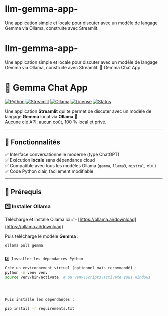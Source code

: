 # llm-gemma-app-
Une application simple et locale pour discuter avec un modèle de langage Gemma via Ollama, construite avec Streamlit.
# llm-gemma-app-
Une application simple et locale pour discuter avec un modèle de langage Gemma via Ollama, construite avec Streamlit.
💬 Gemma Chat App

# 💬 Gemma Chat App  

[![Python](https://img.shields.io/badge/Python-3.11-blue)](https://www.python.org/)
[![Streamlit](https://img.shields.io/badge/Streamlit-1.50.0-ff4b4b)](https://streamlit.io/)
[![Ollama](https://img.shields.io/badge/Ollama-Model%20Runner-black)](https://ollama.ai/)
[![License](https://img.shields.io/badge/License-Apache%202.0-green)](LICENSE)
[![Status](https://img.shields.io/badge/Status-Active-success)](#)

Une application **Streamlit** qui te permet de discuter avec un modèle de langage **Gemma** local via **Ollama** 🧠  
Aucune clé API, aucun coût, 100 % local et privé.  

---

## 🚀 Fonctionnalités
✅ Interface conversationnelle moderne (type ChatGPT)  
✅ Exécution **locale** sans dépendance cloud  
✅ Compatible avec tous les modèles Ollama (`gemma`, `llama3`, `mistral`, etc.)  
✅ Code Python clair, facilement modifiable  

---

## 🧩 Prérequis

### 1️⃣ Installer Ollama  
Télécharge et installe Ollama ici 👉 [https://ollama.ai/download](https://ollama.ai/download)

Puis télécharge le modèle **Gemma** :
```bash
ollama pull gemma


2️⃣ Installer les dépendances Python

Crée un environnement virtuel (optionnel mais recommandé) :
python -m venv venv
source venv/bin/activate  # ou venv\Scripts\activate sous Windows




Puis installe les dépendances :

pip install -r requirements.txt